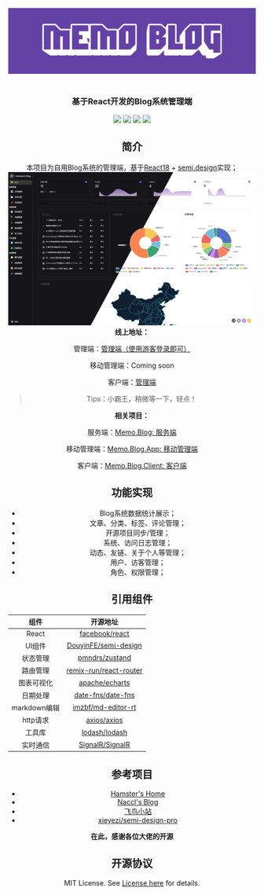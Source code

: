 <div align="center"  style="margin-bottom: 40px">
 <img src="https://raw.githubusercontent.com/Memoyu/Memo.Blog/main/docs/images/logo.png" alt="memoyu" />
</div>
<div align="center">
 <h3>基于React开发的Blog系统管理端</h3>
 <a href="https://react.dev/"><img src="https://img.shields.io/badge/web-react-blue"/></a>
 <a href="https://semi.design/zh-CN"><img src="https://img.shields.io/badge/ui-semi.design-blue"/></a>
 <a href="LICENSE"><img src="https://img.shields.io/badge/license-MIT-3963bc.svg"/></a>
 <a href="https://github.com/Memoyu"><img src="https://img.shields.io/badge/developer-memoyu-blue"/></a>



## 简介
本项目为自用Blog系统的管理端，基于[React18](https://react.dev/) + [semi.design](https://semi.design/zh-CN)实现；
![预览](https://raw.githubusercontent.com/Memoyu/Memo.Blog.Admin/main/docs/images/admin-ld.png)
**线上地址：**

管理端：<a href="http://blog.admin.memoyu.com/" target="_blank">管理端（使用游客登录即可）</a>

移动管理端：Coming soon

客户端：<a href="http://blog.memoyu.com/" target="_blank">管理端</a>

> Tips：小霸王，稍微等一下，轻点！



**相关项目：**

服务端：[Memo.Blog: 服务端](https://github.com/Memoyu/Memo.Blog)

移动管理端：[Memo.Blog.App: 移动管理端](https://github.com/Memoyu/Memo.Blog.App)

客户端：[Memo.Blog.Client: 客户端](https://github.com/Memoyu/Memo.Blog.Client)



## 功能实现

- Blog系统数据统计展示；
- 文章、分类、标签、评论管理；
- 开源项目同步/管理；
- 系统、访问日志管理；
- 动态、友链、关于个人等管理；
- 用户、访客管理；
- 角色、权限管理；



## 引用组件
|                组件                 |                           开源地址                           |
| :---------------------------------: | :----------------------------------------------------------: |
|React|[facebook/react](https://github.com/facebook/react)|
|UI组件|[DouyinFE/semi-design](https://github.com/DouyinFE/semi-design)|
|状态管理|[pmndrs/zustand](https://github.com/pmndrs/zustand)|
|路由管理|[remix-run/react-router](https://github.com/remix-run/react-router)|
|图表可视化|[apache/echarts](https://github.com/apache/echarts)|
|日期处理|[date-fns/date-fns](https://github.com/date-fns/date-fns)|
|markdown编辑|[imzbf/md-editor-rt](https://github.com/imzbf/md-editor-rt)|
|http请求|[axios/axios](https://github.com/axios/axios)|
|工具库|[lodash/lodash](https://github.com/lodash/lodash)|
|实时通信|[SignalR/SignalR](https://github.com/SignalR/SignalR)|



## 参考项目
- [Hamster's Home](https://github.com/hamster1963/HomeDash)
- [Naccl's Blog](https://admin.naccl.top/)
- [飞鸟小站](https://github.com/lzxjack/react-blog-admin)
- [xieyezi/semi-design-pro](https://github.com/xieyezi/semi-design-pro)

**在此，感谢各位大佬的开源**



## 开源协议

MIT License. See [License here](./LICENSE) for details.